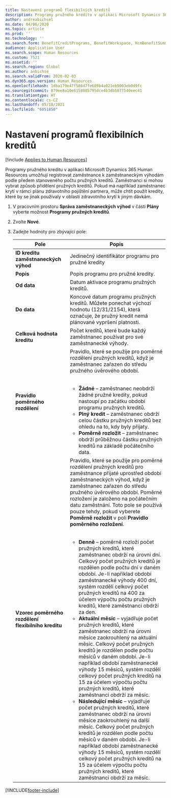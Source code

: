 ```yaml
---
title: Nastavení programů flexibilních kreditů
description: Programy pružného kreditu v aplikaci Microsoft Dynamics 365 Human Resources umožňují registrovat zaměstnance k zaměstnaneckým výhodám podle předem stanoveného počtu pružných kreditů.
author: andreabichsel
ms.date: 04/06/2020
ms.topic: article
ms.prod: ''
ms.technology: ''
ms.search.form: BenefitCreditPrograms, BenefitWorkspace, HcmBenefitSummaryPart
audience: Application User
ms.search.scope: Human Resources
ms.custom: 7521
ms.assetid: ''
ms.search.region: Global
ms.author: anbichse
ms.search.validFrom: 2020-02-03
ms.dyn365.ops.version: Human Resources
ms.openlocfilehash: 1dba179e47f586d7fe689b4a021eb9003eb0d9fc
ms.sourcegitcommit: 879ee8a10e6158885795dce4b3db5077540eec41
ms.translationtype: HT
ms.contentlocale: cs-CZ
ms.lasthandoff: 05/18/2021
ms.locfileid: "6051850"
---
```

# <a name="set-up-flex-credit-programs"></a>Nastavení programů flexibilních kreditů

[!include [Applies to Human Resources](../includes/applies-to-hr.md)]

Programy pružného kreditu v aplikaci Microsoft Dynamics 365 Human Resources umožňují registrovat zaměstnance k zaměstnaneckým výhodám podle předem stanoveného počtu pružných kreditů. Zaměstnanci si mohou vybrat způsob přidělení pružných kreditů. Pokud má například zaměstnanec krytí v rámci plánu zdravotního pojištění partnera, může chtít použít kredity, které by se jinak používaly v oblasti zdravotního krytí k jiným dávkám. 

1. V pracovním prostoru **Správa zaměstnaneckých výhod** v části **Plány** vyberte možnost **Programy pružných kreditů**.

2. Zvolte **Nové**.

3. Zadejte hodnoty pro zbývající pole:

   | Pole | Popis |
   | --- | --- |
   | **ID kreditu zaměstnaneckých výhod** | Jedinečný identifikátor programu pro pružné kredity |
   | **Popis** | Popis programu pro pružné kredity. | 
   | **Od data** | Datum aktivace programu pružných kreditů. |
   | **Do data** | Koncové datum programu pružných kreditů. Můžete ponechat výchozí hodnotu (12/31/2154), která označuje, že pružný kredit nemá plánované vypršení platnosti. |
   | **Celková hodnota kreditu** | Počet kreditů, které bude každý zaměstnanec používat pro své zaměstnanecké výhody. |
   | **Pravidlo poměrného rozdělení** | Pravidlo, které se použije pro poměrné rozdělení pružných kreditů, když je zaměstnanec zařazen do středu pružného úvěrového období. </br></br><ul><li>**Žádné** – zaměstnanec neobdrží žádné pružné kredity, pokud nastoupí po začátku období programu pružných kreditů.</li><li>**Plný kredit** – zaměstnanec obdrží celou částku pružných kreditů bez ohledu na to, kdy byly přijaty.</li><li>**Poměrně rozložit** – zaměstnanec obdrží průběžnou částku pružných kreditů na základě počátečního data.</li></ul> |
   | **Vzorec poměrného rozdělení flexibilního kreditu** | Pravidlo, které se použije pro poměrné rozdělení pružných kreditů pro zaměstnance přijaté uprostřed období zaměstnaneckých výhod, když je zaměstnanec zařazen do středu pružného úvěrového období. Poměrné rozložení je založeno na počátečním datu zaměstnání. Toto pole se používá pouze tehdy, pokud vyberete **Poměrně rozložit** v poli **Pravidlo poměrného rozložení**. </br></br><ul><li>**Denně** – poměrně rozloží počet pružných kreditů, které zaměstnanec obdrží na úrovni dní. Celkový počet pružných kreditů je rozdělen podle počtu dní v daném období. Je-li například období zaměstnanecké výhody 400 dní, systém rozdělí celkový počet pružných kreditů na 400 za účelem výpočtu počtu pružných kreditů, které zaměstnanci obdrží za den.</li><li>**Aktuální měsíc** – vyjadřuje počet pružných kreditů, které zaměstnanec obdrží na úrovni měsíce zaokrouhlený na aktuální měsíc. Celkový počet pružných kreditů je rozdělen podle počtu měsíců v daném období. Je-li například období zaměstnanecké výhody 15 měsíců, systém rozdělí celkový počet pružných kreditů na 15 za účelem výpočtu počtu pružných kreditů, které zaměstnanci obdrží za měsíc.</li><li>**Následující měsíc** – vyjadřuje počet pružných kreditů, které zaměstnanec obdrží na úrovni měsíce zaokrouhlený na další měsíc. Celkový počet pružných kreditů je rozdělen podle počtu měsíců v daném období. Je-li například období zaměstnanecké výhody 15 měsíců, systém rozdělí celkový počet pružných kreditů na 15 za účelem výpočtu počtu pružných kreditů, které zaměstnanci obdrží za měsíc.</li></ul> |
   


[!INCLUDE[footer-include](../includes/footer-banner.md)]